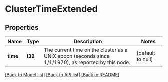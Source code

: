 # ClusterTimeExtended

## Properties
Name | Type | Description | Notes
------------ | ------------- | ------------- | -------------
**time** | **i32** | The current time on the cluster as a UNIX epoch (seconds since 1/1/1970), as reported by this node. | [default to null]

[[Back to Model list]](../README.md#documentation-for-models) [[Back to API list]](../README.md#documentation-for-api-endpoints) [[Back to README]](../README.md)


